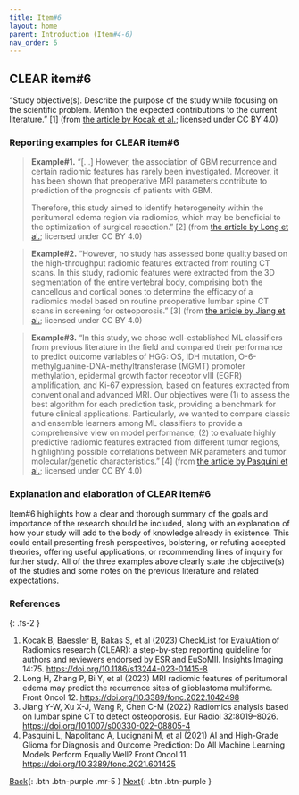 ```yaml
---
title: Item#6
layout: home
parent: Introduction (Item#4-6)
nav_order: 6
---
```


## CLEAR item#6


“Study objective(s). Describe the purpose of the study while focusing on the scientific problem. Mention the expected contributions to the current literature.” [1] (from [the article by Kocak et al.](https://insightsimaging.springeropen.com/articles/10.1186/s13244-023-01415-8); licensed under CC BY 4.0)


### Reporting examples for CLEAR item#6

> **Example#1.** “[…] However, the association of GBM recurrence and certain radiomic features has rarely been investigated. Moreover, it has been shown that preoperative MRI parameters contribute to prediction of the prognosis of patients with GBM.
>
> Therefore, this study aimed to identify heterogeneity within the peritumoral edema region via radiomics, which may be beneficial to the optimization of surgical resection.” [2] (from [the article by Long et al.](https://doi.org/10.3389/fonc.2022.1042498); licensed under CC BY 4.0)

> **Example#2.** “However, no study has assessed bone quality based on the high-throughput radiomic features extracted from routing CT scans. In this study, radiomic features were extracted from the 3D segmentation of the entire vertebral body, comprising both the cancellous and cortical bones to determine the efficacy of a radiomics model based on routine preoperative lumbar spine CT scans in screening for osteoporosis.” [3] (from [the article by Jiang et al.](https://doi.org/10.1007/s00330-022-08805-4); licensed under CC BY 4.0)

> **Example#3.** “In this study, we chose well-established ML classifiers from previous literature in the field and compared their performance to predict outcome variables of HGG: OS, IDH mutation, O-6-methylguanine-DNA-methyltransferase (MGMT) promoter methylation, epidermal growth factor receptor vIII (EGFR) amplification, and Ki-67 expression, based on features extracted from conventional and advanced MRI. Our objectives were (1) to assess the best algorithm for each prediction task, providing a benchmark for future clinical applications. Particularly, we wanted to compare classic and ensemble learners among ML classifiers to provide a comprehensive view on model performance; (2) to evaluate highly predictive radiomic features extracted from different tumor regions, highlighting possible correlations between MR parameters and tumor molecular/genetic characteristics.” [4] (from [the article by Pasquini et al.](https://doi.org/10.3389/fonc.2021.601425); licensed under CC BY 4.0)

### Explanation and elaboration of CLEAR item#6

Item#6 highlights how a clear and thorough summary of the goals and importance of the research should be included, along with an explanation of how your study will add to the body of knowledge already in existence. This could entail presenting fresh perspectives, bolstering, or refuting accepted theories, offering useful applications, or recommending lines of inquiry for further study. All of the three examples above clearly state the objective(s) of the studies and some notes on the previous literature and related expectations.

### References

{: .fs-2 }

1. 	Kocak B, Baessler B, Bakas S, et al (2023) CheckList for EvaluAtion of Radiomics research (CLEAR): a step-by-step reporting guideline for authors and reviewers endorsed by ESR and EuSoMII. Insights Imaging 14:75. https://doi.org/10.1186/s13244-023-01415-8
2. 	Long H, Zhang P, Bi Y, et al (2023) MRI radiomic features of peritumoral edema may predict the recurrence sites of glioblastoma multiforme. Front Oncol 12. https://doi.org/10.3389/fonc.2022.1042498
3. 	Jiang Y-W, Xu X-J, Wang R, Chen C-M (2022) Radiomics analysis based on lumbar spine CT to detect osteoporosis. Eur Radiol 32:8019–8026. https://doi.org/10.1007/s00330-022-08805-4
4. 	Pasquini L, Napolitano A, Lucignani M, et al (2021) AI and High-Grade Glioma for Diagnosis and Outcome Prediction: Do All Machine Learning Models Perform Equally Well? Front Oncol 11. https://doi.org/10.3389/fonc.2021.601425


[Back](https://radiomic.github.io/CLEAR-E3/docs/Introduction%20(Item%204-6)/Item5.html){: .btn .btn-purple .mr-5 }
[Next](https://radiomic.github.io/CLEAR-E3/docs/Method%20(Item%207-43)/Study%20design%20(7-12)/Item7.html){: .btn .btn-purple   }




